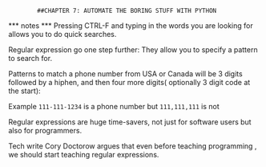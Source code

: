 ```
		##CHAPTER 7: AUTOMATE THE BORING STUFF WITH PYTHON
```

*** notes ***
Pressing CTRL-F and typing in the words you are looking for allows you to do quick searches.

Regular expression go one step further: They allow you to specify a pattern to search for.

Patterns to match a phone number from USA or Canada will be 3 digits followed by a hiphen, and then four more digits( optionally 3 digit code at the start):

Example
`111-111-1234` is a phone number but `111,111,111` is not

Regular expressions are huge time-savers, not just for software users but also for programmers.

Tech write Cory Doctorow argues that even before teaching programming , we should start teaching regular expressions.


